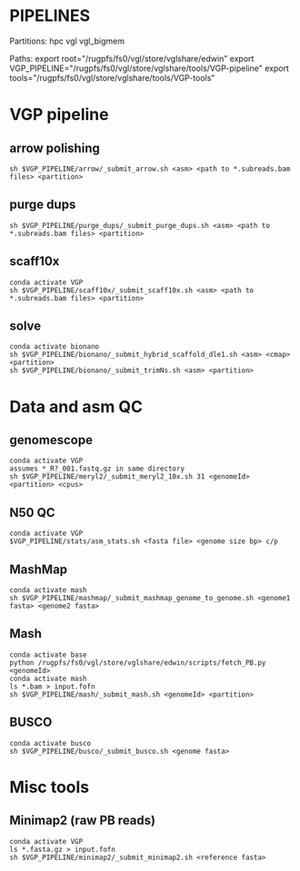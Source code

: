 # PIPELINES

Partitions:
hpc
vgl
vgl_bigmem

Paths:
export root="/rugpfs/fs0/vgl/store/vglshare/edwin"
export VGP_PIPELINE="/rugpfs/fs0/vgl/store/vglshare/tools/VGP-pipeline"
export tools="/rugpfs/fs0/vgl/store/vglshare/tools/VGP-tools"

# VGP pipeline
## arrow polishing
	sh $VGP_PIPELINE/arrow/_submit_arrow.sh <asm> <path to *.subreads.bam files> <partition>

## purge dups
	sh $VGP_PIPELINE/purge_dups/_submit_purge_dups.sh <asm> <path to *.subreads.bam files> <partition>

## scaff10x
	conda activate VGP
	sh $VGP_PIPELINE/scaff10x/_submit_scaff10x.sh <asm> <path to *.subreads.bam files> <partition>
	
## solve
	conda activate bionano
	sh $VGP_PIPELINE/bionano/_submit_hybrid_scaffold_dle1.sh <asm> <cmap> <partition>
	sh $VGP_PIPELINE/bionano/_submit_trimNs.sh <asm> <partition>

# Data and asm QC	
## genomescope
	conda activate VGP
	assumes *_R?_001.fastq.gz in same directory
	sh $VGP_PIPELINE/meryl2/_submit_meryl2_10x.sh 31 <genomeId> <partition> <cpus>
## N50 QC
	conda activate VGP
	$VGP_PIPELINE/stats/asm_stats.sh <fasta file> <genome size bp> c/p
## MashMap
	conda activate mash
	sh $VGP_PIPELINE/mashmap/_submit_mashmap_genome_to_genome.sh <genome1 fasta> <genome2 fasta>
## Mash
	conda activate base
	python /rugpfs/fs0/vgl/store/vglshare/edwin/scripts/fetch_PB.py <genomeId>
	conda activate mash
	ls *.bam > input.fofn
	sh $VGP_PIPELINE/mash/_submit_mash.sh <genomeId> <partition>
## BUSCO
	conda activate busco
	sh $VGP_PIPELINE/busco/_submit_busco.sh <genome fasta>
	
# Misc tools
## Minimap2 (raw PB reads)
	conda activate VGP
	ls *.fasta.gz > input.fofn
	sh $VGP_PIPELINE/minimap2/_submit_minimap2.sh <reference fasta>